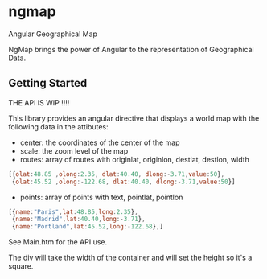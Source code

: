 ngmap
=====

Angular Geographical Map

NgMap brings the power of Angular to the representation of Geographical Data.

Getting Started
--------------------

THE API IS WIP !!!!

This library provides an angular directive that displays a world map with the following data in the attibutes:

* center: the coordinates of the center of the map
* scale: the zoom level of the map
* routes: array of routes with originlat, originlon, destlat, destlon, width
```javascript
[{olat:48.85 ,olong:2.35, dlat:40.40, dlong:-3.71,value:50},
 {olat:45.52 ,olong:-122.68, dlat:40.40, dlong:-3.71,value:50}]
```
* points: array of points with text, pointlat, pointlon
```javascript
[{name:"Paris",lat:48.85,long:2.35},
 {name:"Madrid",lat:40.40,long:-3.71},
 {name:"Portland",lat:45.52,long:-122.68},]
```
See Main.htm for the API use.

The div will take the width of the container and will set the height so it's a square.

